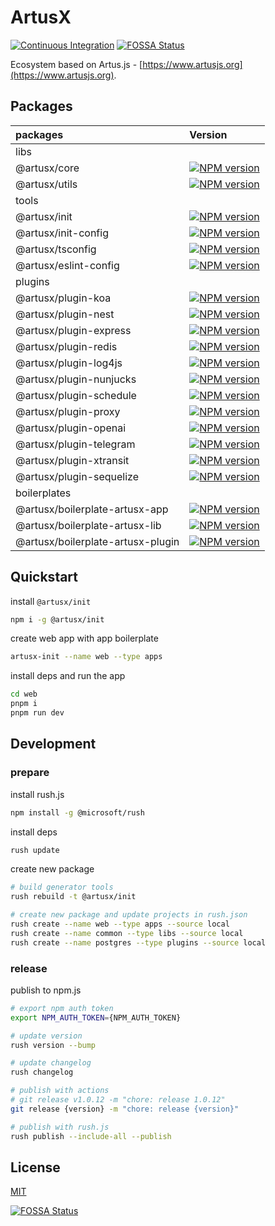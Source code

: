 # ArtusX

[![Continuous Integration](https://github.com/artusjs/artusx/actions/workflows/ci.yml/badge.svg)](https://github.com/artusjs/artusx/actions/workflows/ci.yml)
[![FOSSA Status](https://app.fossa.com/api/projects/git%2Bgithub.com%2Fartusjs%2Fartusx.svg?type=shield)](https://app.fossa.com/projects/git%2Bgithub.com%2Fartusjs%2Fartusx?ref=badge_shield)

Ecosystem based on Artus.js - [https://www.artusjs.org](https://www.artusjs.org).

## Packages

| packages                            |  Version                                                                                                                                                          |
|:------------------------------------|:------------------------------------------------------------------------------------------------------------------------------------------------------------------|
| libs                                |                                                                                                                                                                   |
| @artusx/core                        | [![NPM version](https://img.shields.io/npm/v/@artusx/core.svg?style=flat-square)](https://npmjs.org/package/@artusx/core)                                         |
| @artusx/utils                       | [![NPM version](https://img.shields.io/npm/v/@artusx/utils.svg?style=flat-square)](https://npmjs.org/package/@artusx/utils)                                       |
| tools                               |                                                                                                                                                                   |
| @artusx/init                        | [![NPM version](https://img.shields.io/npm/v/@artusx/init.svg?style=flat-square)](https://npmjs.org/package/@artusx/init)                                         |
| @artusx/init-config                 | [![NPM version](https://img.shields.io/npm/v/@artusx/init-config.svg?style=flat-square)](https://npmjs.org/package/@artusx/init-config)                           |
| @artusx/tsconfig                    | [![NPM version](https://img.shields.io/npm/v/@artusx/tsconfig.svg?style=flat-square)](https://npmjs.org/package/@artusx/tsconfig)                                 |
| @artusx/eslint-config               | [![NPM version](https://img.shields.io/npm/v/@artusx/eslint-config.svg?style=flat-square)](https://npmjs.org/package/@artusx/eslint-config)                       |
| plugins                             |                                                                                                                                                                   |
| @artusx/plugin-koa                  | [![NPM version](https://img.shields.io/npm/v/@artusx/plugin-koa.svg?style=flat-square)](https://npmjs.org/package/@artusx/plugin-koa)                             |
| @artusx/plugin-nest                 | [![NPM version](https://img.shields.io/npm/v/@artusx/plugin-nest.svg?style=flat-square)](https://npmjs.org/package/@artusx/plugin-nest)                           |
| @artusx/plugin-express              | [![NPM version](https://img.shields.io/npm/v/@artusx/plugin-express.svg?style=flat-square)](https://npmjs.org/package/@artusx/plugin-express)                     |
| @artusx/plugin-redis                | [![NPM version](https://img.shields.io/npm/v/@artusx/plugin-redis.svg?style=flat-square)](https://npmjs.org/package/@artusx/plugin-redis)                         |
| @artusx/plugin-log4js               | [![NPM version](https://img.shields.io/npm/v/@artusx/plugin-log4js.svg?style=flat-square)](https://npmjs.org/package/@artusx/plugin-log4js)                       |
| @artusx/plugin-nunjucks             | [![NPM version](https://img.shields.io/npm/v/@artusx/plugin-nunjucks.svg?style=flat-square)](https://npmjs.org/package/@artusx/plugin-nunjucks)                   |
| @artusx/plugin-schedule             | [![NPM version](https://img.shields.io/npm/v/@artusx/plugin-schedule.svg?style=flat-square)](https://npmjs.org/package/@artusx/plugin-schedule)                   |
| @artusx/plugin-proxy                | [![NPM version](https://img.shields.io/npm/v/@artusx/plugin-proxy.svg?style=flat-square)](https://npmjs.org/package/@artusx/plugin-proxy)                         |
| @artusx/plugin-openai               | [![NPM version](https://img.shields.io/npm/v/@artusx/plugin-openai.svg?style=flat-square)](https://npmjs.org/package/@artusx/plugin-openai)                       |
| @artusx/plugin-telegram             | [![NPM version](https://img.shields.io/npm/v/@artusx/plugin-telegram.svg?style=flat-square)](https://npmjs.org/package/@artusx/plugin-telegram)                   |
| @artusx/plugin-xtransit             | [![NPM version](https://img.shields.io/npm/v/@artusx/plugin-xtransit.svg?style=flat-square)](https://npmjs.org/package/@artusx/plugin-xtransit)                   |
| @artusx/plugin-sequelize            | [![NPM version](https://img.shields.io/npm/v/@artusx/plugin-sequelize.svg?style=flat-square)](https://npmjs.org/package/@artusx/plugin-sequelize)                 |
| boilerplates                        |                                                                                                                                                                   |
| @artusx/boilerplate-artusx-app      | [![NPM version](https://img.shields.io/npm/v/@artusx/boilerplate-artusx-app?style=flat-square)](https://npmjs.org/package/@artusx/boilerplate-artusx-app)         |
| @artusx/boilerplate-artusx-lib      | [![NPM version](https://img.shields.io/npm/v/@artusx/boilerplate-artusx-lib?style=flat-square)](https://npmjs.org/package/@artusx/boilerplate-artusx-lib)         |
| @artusx/boilerplate-artusx-plugin   | [![NPM version](https://img.shields.io/npm/v/@artusx/boilerplate-artusx-plugin?style=flat-square)](https://npmjs.org/package/@artusx/boilerplate-artusx-plugin)   |

## Quickstart

install `@artusx/init`

```bash
npm i -g @artusx/init
```

create web app with app boilerplate

```bash
artusx-init --name web --type apps
```

install deps and run the app

```bash
cd web
pnpm i
pnpm run dev
```

## Development

### prepare

install rush.js

```bash
npm install -g @microsoft/rush
```

install deps

```bash
rush update
```

create new package

```bash
# build generator tools
rush rebuild -t @artusx/init

# create new package and update projects in rush.json
rush create --name web --type apps --source local
rush create --name common --type libs --source local
rush create --name postgres --type plugins --source local
```

### release

publish to npm.js

```bash
# export npm auth token
export NPM_AUTH_TOKEN={NPM_AUTH_TOKEN}

# update version
rush version --bump

# update changelog
rush changelog

# publish with actions
# git release v1.0.12 -m "chore: release 1.0.12"
git release {version} -m "chore: release {version}"

# publish with rush.js
rush publish --include-all --publish
```

## License

[MIT](LICENSE)

[![FOSSA Status](https://app.fossa.com/api/projects/git%2Bgithub.com%2Fartusjs%2Fartusx.svg?type=large)](https://app.fossa.com/projects/git%2Bgithub.com%2Fartusjs%2Fartusx?ref=badge_large)